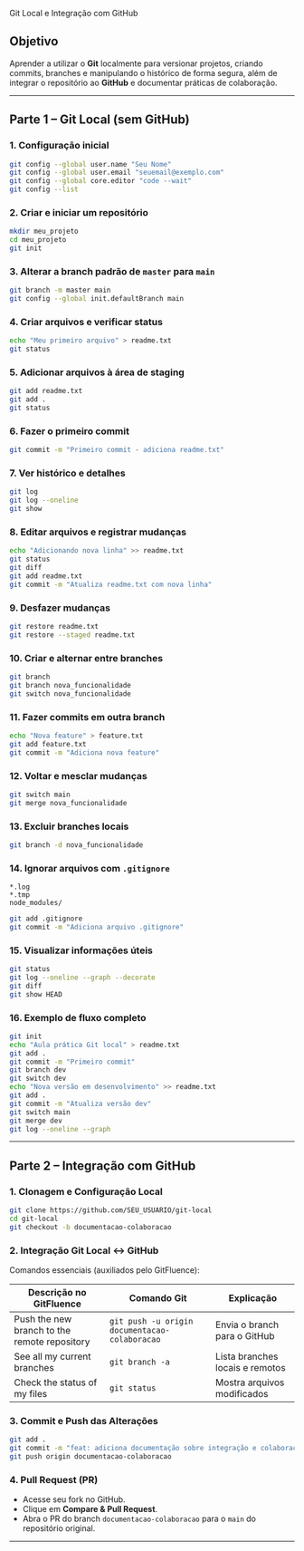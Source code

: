 Git Local e Integração com GitHub

## Objetivo
Aprender a utilizar o **Git** localmente para versionar projetos, criando commits, branches e manipulando o histórico de forma segura, além de integrar o repositório ao **GitHub** e documentar práticas de colaboração.

---

## Parte 1 – Git Local (sem GitHub)

### 1. Configuração inicial

```bash
git config --global user.name "Seu Nome"
git config --global user.email "seuemail@exemplo.com"
git config --global core.editor "code --wait"
git config --list
```

### 2. Criar e iniciar um repositório

```bash
mkdir meu_projeto
cd meu_projeto
git init
```

### 3. Alterar a branch padrão de `master` para `main`

```bash
git branch -m master main
git config --global init.defaultBranch main
```

### 4. Criar arquivos e verificar status

```bash
echo "Meu primeiro arquivo" > readme.txt
git status
```

### 5. Adicionar arquivos à área de staging

```bash
git add readme.txt
git add .
git status
```

### 6. Fazer o primeiro commit

```bash
git commit -m "Primeiro commit - adiciona readme.txt"
```

### 7. Ver histórico e detalhes

```bash
git log
git log --oneline
git show
```

### 8. Editar arquivos e registrar mudanças

```bash
echo "Adicionando nova linha" >> readme.txt
git status
git diff
git add readme.txt
git commit -m "Atualiza readme.txt com nova linha"
```

### 9. Desfazer mudanças

```bash
git restore readme.txt
git restore --staged readme.txt
```

### 10. Criar e alternar entre branches

```bash
git branch
git branch nova_funcionalidade
git switch nova_funcionalidade
```

### 11. Fazer commits em outra branch

```bash
echo "Nova feature" > feature.txt
git add feature.txt
git commit -m "Adiciona nova feature"
```

### 12. Voltar e mesclar mudanças

```bash
git switch main
git merge nova_funcionalidade
```

### 13. Excluir branches locais

```bash
git branch -d nova_funcionalidade
```

### 14. Ignorar arquivos com `.gitignore`

```
*.log
*.tmp
node_modules/
```

```bash
git add .gitignore
git commit -m "Adiciona arquivo .gitignore"
```

### 15. Visualizar informações úteis

```bash
git status
git log --oneline --graph --decorate
git diff
git show HEAD
```

### 16. Exemplo de fluxo completo

```bash
git init
echo "Aula prática Git local" > readme.txt
git add .
git commit -m "Primeiro commit"
git branch dev
git switch dev
echo "Nova versão em desenvolvimento" >> readme.txt
git add .
git commit -m "Atualiza versão dev"
git switch main
git merge dev
git log --oneline --graph
```

---

## Parte 2 – Integração com GitHub

### 1. Clonagem e Configuração Local

```bash
git clone https://github.com/SEU_USUARIO/git-local
cd git-local
git checkout -b documentacao-colaboracao
```

### 2. Integração Git Local ↔ GitHub

Comandos essenciais (auxiliados pelo GitFluence):

| Descrição no GitFluence | Comando Git | Explicação |
|--------------------------|-------------|------------|
| Push the new branch to the remote repository | `git push -u origin documentacao-colaboracao` | Envia o branch para o GitHub |
| See all my current branches | `git branch -a` | Lista branches locais e remotos |
| Check the status of my files | `git status` | Mostra arquivos modificados |

### 3. Commit e Push das Alterações

```bash
git add .
git commit -m "feat: adiciona documentação sobre integração e colaboração"
git push origin documentacao-colaboracao
```

### 4. Pull Request (PR)
- Acesse seu fork no GitHub.  
- Clique em **Compare & Pull Request**.  
- Abra o PR do branch `documentacao-colaboracao` para o `main` do repositório original.  

---
